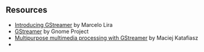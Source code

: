 
##  Resources 

+  [Introducing GStreamer](http://www.cin.ufpe.br/~cinlug/wiki/index.php/Introducing_GStreamer) by Marcelo Lira
+  [GStreamer](http://developer.gnome.org/platform-overview/stable/gstreamer) by Gnome Project
+  [Multipurpose multimedia processing with GStreamer](http://www.ibm.com/developerworks/aix/library/au-gstreamer.html?ca=dgr-lnxw07GStreamer) by Maciej Katafiasz
+ 